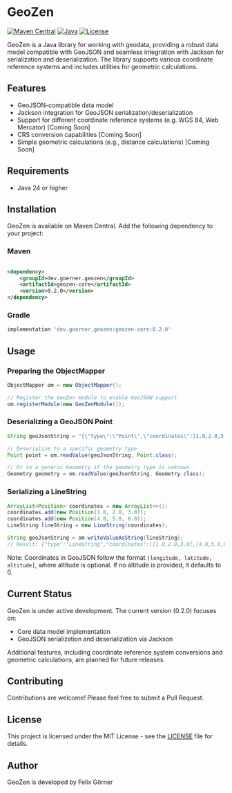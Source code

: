 # GeoZen

[![Maven Central](https://img.shields.io/maven-central/v/dev.goerner.geozen/geozen-core)](https://central.sonatype.com/artifact/dev.goerner.geozen/geozen-core)
[![Java](https://img.shields.io/badge/Java-24%2B-blue)](https://www.oracle.com/java/technologies/javase/jdk24-archive-downloads.html)
[![License](https://img.shields.io/badge/License-MIT-green.svg)](LICENSE)

GeoZen is a Java library for working with geodata, providing a robust data model compatible with GeoJSON and seamless
integration with Jackson for serialization and deserialization. The library supports various coordinate reference
systems and includes utilities for geometric calculations.

## Features

- GeoJSON-compatible data model
- Jackson integration for GeoJSON serialization/deserialization
- Support for different coordinate reference systems (e.g. WGS 84, Web Mercator) [Coming Soon]
- CRS conversion capabilities [Coming Soon]
- Simple geometric calculations (e.g., distance calculations) [Coming Soon]

## Requirements

- Java 24 or higher

## Installation

GeoZen is available on Maven Central. Add the following dependency to your project:

### Maven

```xml

<dependency>
	<groupId>dev.goerner.geozen</groupId>
	<artifactId>geozen-core</artifactId>
	<version>0.2.0</version>
</dependency>
```

### Gradle

```groovy
implementation 'dev.goerner.geozen:geozen-core:0.2.0'
```

## Usage

### Preparing the ObjectMapper

```java
ObjectMapper om = new ObjectMapper();

// Register the GeoZen module to enable GeoJSON support
om.registerModule(new GeoZenModule());
```

### Deserializing a GeoJSON Point

```java
String geoJsonString = "{\"type\":\"Point\",\"coordinates\":[1.0,2.0,3.0]}";

// Deserialize to a specific geometry type
Point point = om.readValue(geoJsonString, Point.class);

// Or to a generic Geometry if the geometry type is unknown
Geometry geometry = om.readValue(geoJsonString, Geometry.class);
```

### Serializing a LineString

```java
ArrayList<Position> coordinates = new ArrayList<>();
coordinates.add(new Position(1.0, 2.0, 3.0));
coordinates.add(new Position(4.0, 5.0, 6.0));
LineString lineString = new LineString(coordinates);

String geoJsonString = om.writeValueAsString(lineString);
// Result: {"type":"LineString","coordinates":[[1.0,2.0,3.0],[4.0,5.0,6.0]]}
```

Note: Coordinates in GeoJSON follow the format `[longitude, latitude, altitude]`, where altitude is optional. If no
altitude is provided, it defaults to 0.

## Current Status

GeoZen is under active development. The current version (0.2.0) focuses on:

- Core data model implementation
- GeoJSON serialization and deserialization via Jackson

Additional features, including coordinate reference system conversions and geometric calculations, are planned for
future releases.

## Contributing

Contributions are welcome! Please feel free to submit a Pull Request.

## License

This project is licensed under the MIT License - see the [LICENSE](LICENSE) file for details.

## Author

GeoZen is developed by Felix Görner
